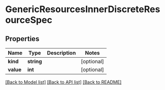 # GenericResourcesInnerDiscreteResourceSpec

## Properties
Name | Type | Description | Notes
------------ | ------------- | ------------- | -------------
**kind** | **string** |  | [optional] 
**value** | **int** |  | [optional] 

[[Back to Model list]](../README.md#documentation-for-models) [[Back to API list]](../README.md#documentation-for-api-endpoints) [[Back to README]](../README.md)


